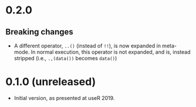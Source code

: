 # 0.2.0

## Breaking changes

* A different operator, `..()` (instead of `!!`), is now expanded in meta-mode. In normal execution, this operator is not expanded, and is, instead stripped (i.e., `.,(data())` becomes `data()`)

# 0.1.0 (unreleased)

* Initial version, as presented at useR 2019.
